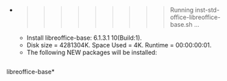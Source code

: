 * >>>>>>>>> Running inst-std-office-libreoffice-base.sh ...
  * Install libreoffice-base: 6.1.3.1 10(Build:1).
  * Disk size = 4281304K. Space Used = 4K. Runtime = 00:00:00:01.
  * The following NEW packages will be installed:
  ```bash
libreoffice-base*
  ```

